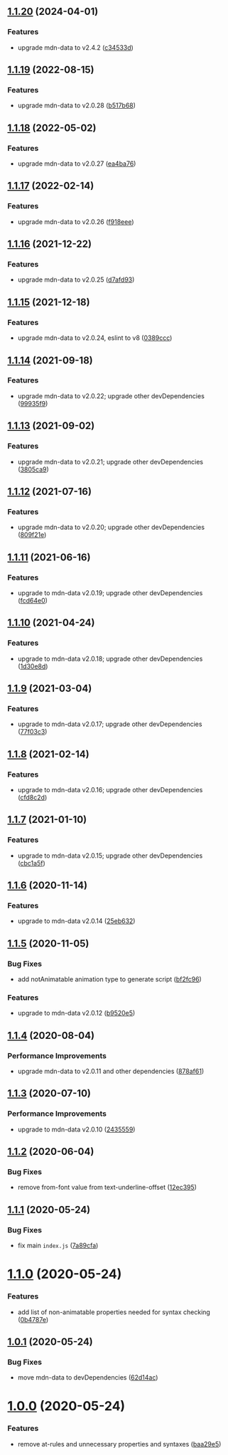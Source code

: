 ## [1.1.20](https://github.com/webanimate/mdn-data-animatable/compare/v1.1.19...v1.1.20) (2024-04-01)

### Features

- upgrade mdn-data to v2.4.2 ([c34533d](https://github.com/webanimate/mdn-data-animatable/commit/c34533dd5be683d7502c2d9a7c81d53e5872e134))

## [1.1.19](https://github.com/webanimate/mdn-data-animatable/compare/v1.1.18...v1.1.19) (2022-08-15)

### Features

- upgrade mdn-data to v2.0.28 ([b517b68](https://github.com/webanimate/mdn-data-animatable/commit/b517b68cb09cc50ab06e5eaaf1e201b89bb64a2a))

## [1.1.18](https://github.com/webanimate/mdn-data-animatable/compare/v1.1.17...v1.1.18) (2022-05-02)

### Features

- upgrade mdn-data to v2.0.27 ([ea4ba76](https://github.com/webanimate/mdn-data-animatable/commit/ea4ba76a2544b13def984bca0a01c5c5ce507b51))

## [1.1.17](https://github.com/webanimate/mdn-data-animatable/compare/v1.1.16...v1.1.17) (2022-02-14)

### Features

- upgrade mdn-data to v2.0.26 ([f918eee](https://github.com/webanimate/mdn-data-animatable/commit/f918eeeb8a87afdc67ba6072f339280cf0035402))

## [1.1.16](https://github.com/webanimate/mdn-data-animatable/compare/v1.1.15...v1.1.16) (2021-12-22)

### Features

- upgrade mdn-data to v2.0.25 ([d7afd93](https://github.com/webanimate/mdn-data-animatable/commit/d7afd937a7cbdd5fda96d4b0ce0a6918904e32e0))

## [1.1.15](https://github.com/webanimate/mdn-data-animatable/compare/v1.1.14...v1.1.15) (2021-12-18)

### Features

- upgrade mdn-data to v2.0.24, eslint to v8 ([0389ccc](https://github.com/webanimate/mdn-data-animatable/commit/0389ccc82a0abab8b396bf7361964461ff5d71ad))

## [1.1.14](https://github.com/webanimate/mdn-data-animatable/compare/v1.1.13...v1.1.14) (2021-09-18)

### Features

- upgrade mdn-data to v2.0.22; upgrade other devDependencies ([99935f9](https://github.com/webanimate/mdn-data-animatable/commit/99935f978374fc83724b126af4a70d5e04a8ed53))

## [1.1.13](https://github.com/webanimate/mdn-data-animatable/compare/v1.1.12...v1.1.13) (2021-09-02)

### Features

- upgrade mdn-data to v2.0.21; upgrade other devDependencies ([3805ca9](https://github.com/webanimate/mdn-data-animatable/commit/3805ca9728c2d606d4f5d177c17f925811e4562d))

## [1.1.12](https://github.com/webanimate/mdn-data-animatable/compare/v1.1.11...v1.1.12) (2021-07-16)

### Features

- upgrade mdn-data to v2.0.20; upgrade other devDependencies ([809f21e](https://github.com/webanimate/mdn-data-animatable/commit/809f21e9a65ed804d9d5a06815eebf25e021f54d))

## [1.1.11](https://github.com/webanimate/mdn-data-animatable/compare/v1.1.10...v1.1.11) (2021-06-16)

### Features

- upgrade to mdn-data v2.0.19; upgrade other devDependencies ([fcd64e0](https://github.com/webanimate/mdn-data-animatable/commit/fcd64e0277bcc2531a05c8271640a0a20f7e6919))

## [1.1.10](https://github.com/webanimate/mdn-data-animatable/compare/v1.1.9...v1.1.10) (2021-04-24)

### Features

- upgrade to mdn-data v2.0.18; upgrade other devDependencies ([1d30e8d](https://github.com/webanimate/mdn-data-animatable/commit/1d30e8d0b77263f43b09b0921d39ba066937845f))

## [1.1.9](https://github.com/webanimate/mdn-data-animatable/compare/v1.1.8...v1.1.9) (2021-03-04)

### Features

- upgrade to mdn-data v2.0.17; upgrade other devDependencies ([77f03c3](https://github.com/webanimate/mdn-data-animatable/commit/77f03c31fa36b62f2243dbcb7fd8c5da902f76c1))

## [1.1.8](https://github.com/webanimate/mdn-data-animatable/compare/v1.1.7...v1.1.8) (2021-02-14)

### Features

- upgrade to mdn-data v2.0.16; upgrade other devDependencies ([cfd8c2d](https://github.com/webanimate/mdn-data-animatable/commit/cfd8c2d4e86afb495b6879293e222d2032f1c328))

## [1.1.7](https://github.com/webanimate/mdn-data-animatable/compare/v1.1.6...v1.1.7) (2021-01-10)

### Features

- upgrade to mdn-data v2.0.15; upgrade other devDependencies ([cbc1a5f](https://github.com/webanimate/mdn-data-animatable/commit/cbc1a5fc79df2a717e58596474bc998d903c8de3))

## [1.1.6](https://github.com/webanimate/mdn-data-animatable/compare/v1.1.5...v1.1.6) (2020-11-14)

### Features

- upgrade to mdn-data v2.0.14 ([25eb632](https://github.com/webanimate/mdn-data-animatable/commit/25eb6322da36e2d43f559a88c977b0d7404dbd1a))

## [1.1.5](https://github.com/webanimate/mdn-data-animatable/compare/v1.1.4...v1.1.5) (2020-11-05)

### Bug Fixes

- add notAnimatable animation type to generate script ([bf2fc96](https://github.com/webanimate/mdn-data-animatable/commit/bf2fc96b5bfea72febb154d57b81895b6c83299c))

### Features

- upgrade to mdn-data v2.0.12 ([b9520e5](https://github.com/webanimate/mdn-data-animatable/commit/b9520e5d1a1be5d7cc318f31e1550769f14d0086))

## [1.1.4](https://github.com/webanimate/mdn-data-animatable/compare/v1.1.3...v1.1.4) (2020-08-04)

### Performance Improvements

- upgrade mdn-data to v2.0.11 and other dependencies ([878af61](https://github.com/webanimate/mdn-data-animatable/commit/878af610d51483d47cafaa47dcf4f806774cf22e))

## [1.1.3](https://github.com/webanimate/mdn-data-animatable/compare/v1.1.2...v1.1.3) (2020-07-10)

### Performance Improvements

- upgrade to mdn-data v2.0.10 ([2435559](https://github.com/webanimate/mdn-data-animatable/commit/2435559def9b0a6f05da1675e3faf03fe6ed9b7d))

## [1.1.2](https://github.com/webanimate/mdn-data-animatable/compare/v1.1.1...v1.1.2) (2020-06-04)

### Bug Fixes

- remove from-font value from text-underline-offset ([12ec395](https://github.com/webanimate/mdn-data-animatable/commit/12ec395a557722509bb5ee1bf666f08c48a0165d))

## [1.1.1](https://github.com/webanimate/mdn-data-animatable/compare/v1.1.0...v1.1.1) (2020-05-24)

### Bug Fixes

- fix main `index.js` ([7a89cfa](https://github.com/webanimate/mdn-data-animatable/commit/7a89cfa0362dfeea995d26e2fc746d2c2e5aba05))

# [1.1.0](https://github.com/webanimate/mdn-data-animatable/compare/v1.0.1...v1.1.0) (2020-05-24)

### Features

- add list of non-animatable properties needed for syntax checking ([0b4787e](https://github.com/webanimate/mdn-data-animatable/commit/0b4787e6032915424ea5d7772aec237ac84bacc0))

## [1.0.1](https://github.com/webanimate/mdn-data-animatable/compare/v1.0.0...v1.0.1) (2020-05-24)

### Bug Fixes

- move mdn-data to devDependencies ([62d14ac](https://github.com/webanimate/mdn-data-animatable/commit/62d14ac260a1d4fc7f1f9182a0d60ecad3e187fa))

# [1.0.0](https://github.com/webanimate/mdn-data-animatable/compare/baa29e531038c89093cd448f274b68abd5348650...v1.0.0) (2020-05-24)

### Features

- remove at-rules and unnecessary properties and syntaxes ([baa29e5](https://github.com/webanimate/mdn-data-animatable/commit/baa29e531038c89093cd448f274b68abd5348650))
